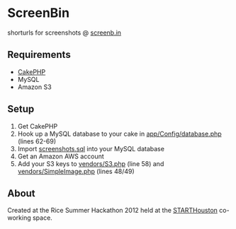 ScreenBin
==========
shorturls for screenshots @ [screenb.in](http://screenb.in/)

Requirements
---------------------
* [CakePHP](http://cakephp.org/)
* MySQL
* Amazon S3

Setup
---------------------
1. Get CakePHP
2. Hook up a MySQL database to your cake in [app/Config/database.php](https://github.com/dqian/screen-bin/blob/master/app/Config/database.php) (lines 62-69)
3. Import [screenshots.sql](https://github.com/dqian/screen-bin/blob/master/screenshots.sql) into your MySQL database
4. Get an Amazon AWS account
5. Add your S3 keys to [vendors/S3.php](https://github.com/dqian/screen-bin/blob/master/vendors/S3.php) (line 58) and [vendors/SimpleImage.php](https://github.com/dqian/screen-bin/blob/master/vendors/SimpleImage.php) (lines 48/49)

About
---------------------
Created at the Rice Summer Hackathon 2012 held at the [STARTHouston](http://starthouston.com) co-working space.